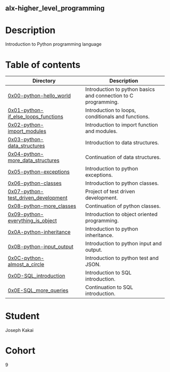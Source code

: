 ## alx-higher_level_programming

# Description
Introduction to Python programming language

# Table of contents
Directory | Description
----------|------------
[0x00-python-hello_world](./0x00-python-hello_world) | Introduction to python basics and connection to C programming.
[0x01-python-if_else_loops_functions](./0x01-python-if_else_loops_functions) | Introduction to loops, conditionals and functions.
[0x02-python-import_modules](./0x02-python-import_modules) | Introduction to import function and modules.
[0x03-python-data_structures](./0x03-python-data_structures) | Introduction to data structures.
[0x04-python-more_data_structures](./0x04-python-more_data_structures) | Continuation of data structures.
[0x05-python-exceptions](./0x05-python-exceptions) | Introduction to python exceptions.
[0x06-python-classes](./0x06-python-classes) | Introduction to python classes.
[0x07-python-test_driven_development](./0x07-python-test_driven_development) | Project of test driven development.
[0x08-python-more_classes](/.0x08-python-more_classes) | Continuation  of python classes.
[0x09-python-everything_is_object](./0x09-python-everything_is_object) | Introduction to object oriented programming. 
[0x0A-python-inheritance](./0x0A-python-inheritance) | Introduction to python inheritance.
[0x0B-python-input_output](./0x0B-python-input_output) | Introduction to python input and output.
[0x0C-python-almost_a_circle](./0x0C-python-almost_a_circle) | Introduction to python test and JSON.
[0x0D-SQL_introduction](./0x0D-SQL_introduction) | Introduction to SQL introduction.
[0x0E-SQL_more_queries](./0x0E-SQL_more_queries) | Continuation to SQL introduction.
# Student
Joseph Kakai
# Cohort
9
